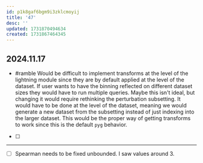 ```yaml
---
id: p1k8gaf6bgm9i3zklcmoyij
title: '47'
desc: ''
updated: 1731870494634
created: 1731867464345
---
```


## 2024.11.17

- #ramble Would be difficult to implement transforms at the level of the lightning module since they are by default applied at the level of the dataset. If user wants to have the binning reflected on different dataset sizes they would have to run multiple queries. Maybe this isn't ideal, but changing it would require rethinking the perturbation subsetting. It would have to be done at the level of the dataset, meaning we would generate a new dataset from the subsetting instead of just indexing into the larger dataset. This would be the proper way of getting transforms to work since this is the default `pyg` behavior.
- [ ]

***

- [ ] Spearman needs to be fixed unbounded. I saw values around 3.
